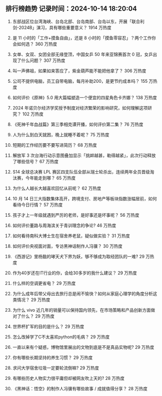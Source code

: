 
## 排行榜趋势 记录时间：2024-10-14 18:20:04
  
  1. 东部战区位台湾海峡、台岛北部、台岛南部、台岛以东，开展「联合利剑-2024B」演习，具有哪些重要意义？ 1914 万热度
    
  2. 是 11 小时的「工作+摸鱼自由」，还是 8 小时的「摸鱼零容忍」？两个工作你会如何选？ 360 万热度
    
  3. 女单、女双、女团全部无缘登顶，中国女乒 50 年来亚锦赛首次 0 冠，女乒出现了什么问题？ 307 万热度
    
  4. 叫一声佛祖，如果如来答应了，紫金葫芦能不能把他拿了？ 306 万热度
    
  5. 公司不提供电脑，员工自带电脑，每月补助200，是更节约成本吗？ 155 万热度
    
  6. 如何评价《原神》5.0 用大篇幅塑造一个便宜的四星角色卡齐娜？ 138 万热度
    
  7. 2024 年诺贝尔经济学奖授予制度对经济繁荣的影响研究，如何理解这项研究？ 102 万热度
    
  8. 《死神千年血战篇》第三季相克谭开播，如何评价第二集？ 76 万热度
    
  9. 人为什么到白天就困，晚上就睡不着呢？ 75 万热度
    
  10. 短期的工作经历要不要写进简历？ 68 万热度
    
  11. 解放军 3 次台海行动示意图叠加显示「挑衅越甚，勒得越紧」，此次行动释放了哪些信号？ 67 万热度
    
  12. S14 全球总决赛 LPL 赛区四支队伍全部从瑞士轮杀出，连续两年全员晋级淘汰赛，今年能走到哪？ 65 万热度
    
  13. 为什么人越长大越喜欢回忆从前呢？ 62 万热度
    
  14. 10 月 14 日三大指数集体高开，跨境支付、房地产等板块指数涨幅居前，如何看待今日行情？ 57 万热度
    
  15. 孩子才上一年级就遇到严厉的老师，是好事还是坏事呢？ 56 万热度
    
  16. 如何评价董路与周海滨关于青训理念的争论? 46 万热度
    
  17. 如何看待南科大博士生在宿舍养老鼠，疑似做实验？ 31 万热度
    
  18. 如何评价央视面对面，专访黑神话制作人冯骥？ 30 万热度
    
  19. 《西游记》里杨戬的哮天犬下界为妖，够不够成为取经团队的一难? 29 万热度
    
  20. 作为40岁还在IT行业的你，会给30多岁的我什么建议？ 29 万热度
    
  21. 什么样的空调更省电？ 29 万热度
    
  22. 为什么成年后带父母出去旅行总是闹不愉快？如何从家庭心理学的角度分析这类情况？ 29 万热度
    
  23. 为什么 vivo 近几年的销量可以保持国内领先，在市场策略和产品创新方面做对了什么？ 29 万热度
    
  24. 世界杯扩军的目的是什么？ 29 万热度
    
  25. 怎么改掉学了C不太喜欢python的毛病？ 29 万热度
    
  26. 一直以来有个疑惑，博物馆里展出的文物到底是不是真品实物呢? 29 万热度
    
  27. 你有哪些长期坚持的养生习惯？ 29 万热度
    
  28. 求问大学宿舍垃圾一定要轮流倒嘛? 29 万热度
    
  29. 有哪些历史人物实力很平庸但却被网友吹上天的? 28 万热度
    
  30. 《黑神话：悟空》的制作人冯骥有哪些故事 / 成就值得分享？ 28 万热度
    